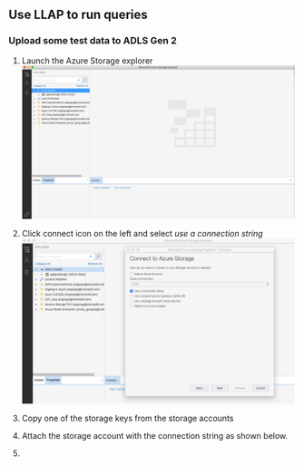 ##  Use LLAP to run queries 

### Upload some test data to ADLS Gen 2

1. Launch the Azure Storage explorer 
![Create Azure Resource Group](https://github.com/arnabganguly/llap-hdinsight/blob/master/images/Picture14.png)
  
2. Click connect icon on the left and select *use a connection string*
![Create Azure Resource Group](https://github.com/arnabganguly/llap-hdinsight/blob/master/images/Picture15.png)

3. Copy one of the storage keys from the storage accounts


 
4. Attach the storage account with the connection string as shown   below.
5. 





<!--stackedit_data:
eyJoaXN0b3J5IjpbNDgwNDY0MzI2LDEwMDg5MTY4OCw0ODQyMD
I1MTIsNTczNDAwNjAxLDIwNDAyOTc2MjJdfQ==
-->
